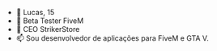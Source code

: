 - 👋 Lucas, 15
- 🌱 Beta Tester FiveM
- 💞️ CEO StrikerStore
- 📫 Sou desenvolvedor de aplicações para FiveM e GTA V.

